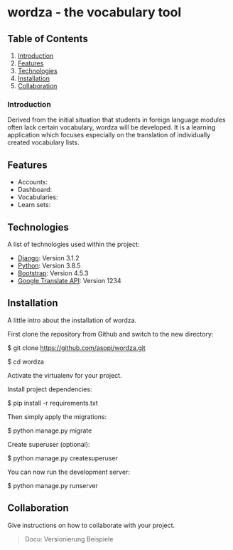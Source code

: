 # wordza - the vocabulary tool

## Table of Contents
1. [Introduction](#introduction)
2. [Features](#features)
2. [Technologies](#technologies)
3. [Installation](#installation)
4. [Collaboration](#collaboration)

### Introduction

Derived from the initial situation that students in foreign language modules often lack certain vocabulary, wordza will be developed.
It is a learning application which focuses especially on the translation of individually created vocabulary lists.

## Features
* Accounts: 
* Dashboard: 
* Vocabularies: 
* Learn sets: 

## Technologies

A list of technologies used within the project:
* [Django](https://www.djangoproject.com): Version 3.1.2 
* [Python](https://www.python.org): Version 3.8.5
* [Bootstrap](https://getbootstrap.com): Version 4.5.3
* [Google Translate API](https://cloud.google.com/translate/): Version 1234

## Installation

A little intro about the installation of wordza.

First clone the repository from Github and switch to the new directory:

$ git clone https://github.com/asopi/wordza.git

$ cd wordza 

Activate the virtualenv for your project.

Install project dependencies:

$ pip install -r requirements.txt

Then simply apply the migrations:

$ python manage.py migrate

Create superuser (optional):

$ python manage.py createsuperuser

You can now run the development server:

$ python manage.py runserver

## Collaboration

Give instructions on how to collaborate with your project.
> Docu: Versionierung
> Beispiele
